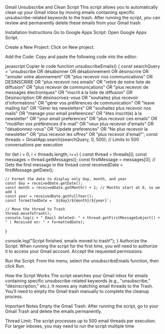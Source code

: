 Gmail Unsubscribe and Clean Script
This script allows you to automatically clean up your Gmail inbox by moving emails containing specific unsubscribe-related keywords to the trash. After running the script, you can review and permanently delete these emails from your Gmail trash.

Installation Instructions
Go to Google Apps Script:
Open Google Apps Script.

Create a New Project:
Click on New project.

Add the Code:
Copy and paste the following code into the editor:

javascript
Copier le code
function unsubscribeEmails() {
  const searchQuery = 'unsubscribe OR désabonner OR désabonnement OR désinscrire OR "annuler votre abonnement" OR "plus recevoir nos communications" OR DESINSCRIRE OR "plus recevoir nos emails" OR "retiré de notre liste de diffusion" OR "plus recevoir de communications" OR "plus recevoir de messages électroniques" OR "inscrit à la liste de diffusion" OR Désinscription OR désinscrivez-vous OR "souhaitez plus recevoir d\'informations" OR "gérer vos préférences de communication" OR "leave mailing list" OR "Gérer les newsletters" OR "souhaitez plus recevoir nos mails" OR "manage your email preferences" OR "êtes inscrit(e) à la newsletter" OR "your email preferences" OR "plus recevoir ces emails" OR "modifier vos préférences d\'e-mail" OR "veux plus recevoir d\'emails" OR "désabonnez-vous" OR "Update preferences" OR "Ne plus recevoir la newsletter" OR "plus recevoir les offres" OR "plus recevoir d\'email"';
  const threads = GmailApp.search(searchQuery, 0, 500); // Limits to 500 conversations per execution
  
  for (let i = 0; i < threads.length; i++) {
    const thread = threads[i];
    const messages = thread.getMessages();
    const firstMessage = messages[0]; // Gets the first message in the thread
    const receivedDate = firstMessage.getDate();

    // Format the date to display only day, month, and year
    const day = receivedDate.getDate();
    const month = receivedDate.getMonth() + 1; // Months start at 0, so we add 1
    const year = receivedDate.getFullYear();
    const formattedDate = `${day}/${month}/${year}`;
    
    // Move the thread to Trash
    thread.moveToTrash();
    console.log(i + " Email deleted: " + thread.getFirstMessageSubject() + " | Received on: " + formattedDate);
  }
  
  console.log("Script finished, emails moved to trash!");
}
Authorize the Script:
When running the script for the first time, you will need to authorize it to access your Gmail account. Accept the requested permissions.

Run the Script:
From the menu, select the unsubscribeEmails function, then click Run.

How the Script Works
The script searches your Gmail inbox for emails containing specific unsubscribe-related keywords (e.g., "unsubscribe," "désinscription," etc.). It moves any matching email threads to the Trash. You’ll need to empty the Gmail trash manually to complete the cleanup process.

Important Notes
Empty the Gmail Trash:
After running the script, go to your Gmail Trash and delete the emails permanently.

Thread Limit:
The script processes up to 500 email threads per execution. For larger inboxes, you may need to run the script multiple time
